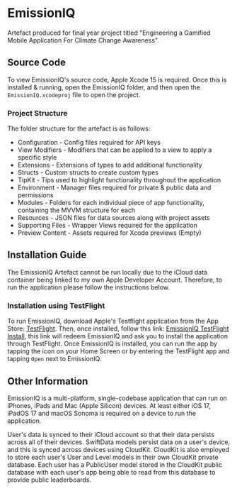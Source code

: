 
#  EmissionIQ

Artefact produced for final year project titled "Engineering a Gamified Mobile Application For Climate Change Awareness".

  ## Source Code
To view EmissionIQ's source code, Apple Xcode 15 is required. Once this is installed & running, open the EmissionIQ folder, and then open the `EmissionIQ.xcodeproj` file to open the project. 

### Project Structure

The folder structure for the artefact is as follows:

 - Configuration - Config files required for API keys
 - View Modifiers - Modifiers that can be applied to a view to apply a specific style
 - Extensions - Extensions of types to add additional functionality
 - Structs - Custom structs to create custom types
 - TipKit - Tips used to highlight functionality throughout the application
 - Environment - Manager files required for private & public data and permissions 
 - Modules - Folders for each individual piece of app functionality, containing the MVVM structure for each
 - Resources - JSON files for data sources along with project assets
 - Supporting Files - Wrapper Views required for the application
 - Preview Content - Assets required for Xcode previews (Empty)

## Installation Guide

The EmissionIQ Artefact cannot be run locally due to the iCloud data container being linked to my own Apple Developer Account. Therefore, to run the application please follow the instructions below. 

### Installation using TestFlight

 To run EmissionIQ, download Apple's Testflight application from the App Store: [TestFlight](https://testflight.apple.com). Then, once installed, follow this link: [EmissionIQ TestFlight Install](https://testflight.apple.com/join/SCHGVdfU), this link will redeem EmissionIQ and ask you to install the application through TestFlight. Once EmissionIQ is installed, you can run the app by tapping the icon on your Home Screen or by entering the TestFlight app and tapping `Open` next to EmissionIQ. 
 
## Other Information
EmissionIQ is a multi-platform, single-codebase application that can run on iPhones, iPads and Mac (Apple Silicon) devices. At least either iOS 17, iPadOS 17 and macOS Sonoma is required on a device to run the application.

User's data is synced to their iCloud account so that their data persists across all of their devices. SwiftData models persist data on a user's device, and this is synced across devices using CloudKit. CloudKit is also employed to store each user's User and Level models in their own CloudKit private database. Each user has a PublicUser model stored in the CloudKit public database with each user's app being able to read from this database to provide public leaderboards. 
